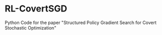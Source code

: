 # RL-CovertSGD
Python Code for the paper "Structured Policy Gradient Search for Covert Stochastic Optimization"

